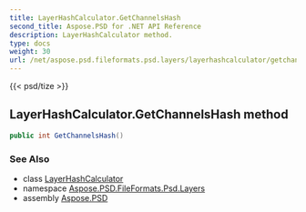 ```yaml
---
title: LayerHashCalculator.GetChannelsHash
second_title: Aspose.PSD for .NET API Reference
description: LayerHashCalculator method. 
type: docs
weight: 30
url: /net/aspose.psd.fileformats.psd.layers/layerhashcalculator/getchannelshash/
---
```

{{< psd/tize >}}
## LayerHashCalculator.GetChannelsHash method

```csharp
public int GetChannelsHash()
```

### See Also

* class [LayerHashCalculator](../)
* namespace [Aspose.PSD.FileFormats.Psd.Layers](../../layerhashcalculator/)
* assembly [Aspose.PSD](../../../)


